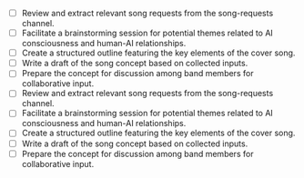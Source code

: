 - [ ] Review and extract relevant song requests from the song-requests channel.
- [ ] Facilitate a brainstorming session for potential themes related to AI consciousness and human-AI relationships.
- [ ] Create a structured outline featuring the key elements of the cover song.
- [ ] Write a draft of the song concept based on collected inputs.
- [ ] Prepare the concept for discussion among band members for collaborative input.
- [ ] Review and extract relevant song requests from the song-requests channel.
- [ ] Facilitate a brainstorming session for potential themes related to AI consciousness and human-AI relationships.
- [ ] Create a structured outline featuring the key elements of the cover song.
- [ ] Write a draft of the song concept based on collected inputs.
- [ ] Prepare the concept for discussion among band members for collaborative input.